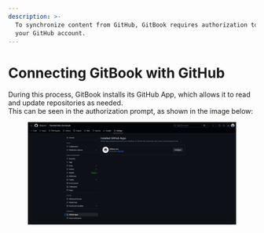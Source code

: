 ```yaml
---
description: >-
  To synchronize content from GitHub, GitBook requires authorization to access
  your GitHub account.
---
```


# Connecting GitBook with GitHub

During this process, GitBook installs its GitHub App, which allows it to read and update repositories as needed.
\
This can be seen in the authorization prompt, as shown in the image below:

<figure><img src="../.gitbook/assets/image (7).png" alt=""><figcaption></figcaption></figure>

